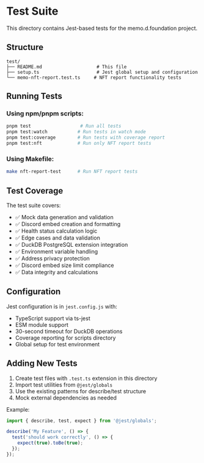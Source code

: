 # Test Suite

This directory contains Jest-based tests for the memo.d.foundation project.

## Structure

```
test/
├── README.md                    # This file
├── setup.ts                     # Jest global setup and configuration
└── memo-nft-report.test.ts     # NFT report functionality tests
```

## Running Tests

### Using npm/pnpm scripts:

```bash
pnpm test                  # Run all tests
pnpm test:watch           # Run tests in watch mode
pnpm test:coverage        # Run tests with coverage report
pnpm test:nft             # Run only NFT report tests
```

### Using Makefile:

```bash
make nft-report-test      # Run NFT report tests
```

## Test Coverage

The test suite covers:

- ✅ Mock data generation and validation
- ✅ Discord embed creation and formatting
- ✅ Health status calculation logic
- ✅ Edge cases and data validation
- ✅ DuckDB PostgreSQL extension integration
- ✅ Environment variable handling
- ✅ Address privacy protection
- ✅ Discord embed size limit compliance
- ✅ Data integrity and calculations

## Configuration

Jest configuration is in `jest.config.js` with:

- TypeScript support via ts-jest
- ESM module support
- 30-second timeout for DuckDB operations
- Coverage reporting for scripts directory
- Global setup for test environment

## Adding New Tests

1. Create test files with `.test.ts` extension in this directory
2. Import test utilities from `@jest/globals`
3. Use the existing patterns for describe/test structure
4. Mock external dependencies as needed

Example:

```typescript
import { describe, test, expect } from '@jest/globals';

describe('My Feature', () => {
  test('should work correctly', () => {
    expect(true).toBe(true);
  });
});
```
